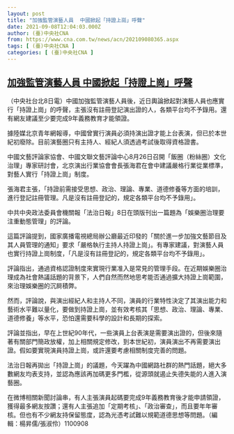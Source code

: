 ```yaml
---
layout: post
title: "加強監管演藝人員  中國掀起「持證上崗」呼聲"
date: 2021-09-08T12:04:03.000Z
author: (臺)中央社CNA
from: https://www.cna.com.tw/news/acn/202109080365.aspx
tags: [ (臺)中央社CNA ]
categories: [ (臺)中央社CNA ]
---
```

<!--1631102643000-->
[加強監管演藝人員  中國掀起「持證上崗」呼聲](https://www.cna.com.tw/news/acn/202109080365.aspx)
------

<div>
<div></div><div class="paragraph"><p>（中央社台北8日電）中國加強監管演藝人員後，近日輿論掀起對演藝人員也應實行「持證上崗」的呼聲，主張沒有註冊登記演出證的人，各類平台均不予錄用。還有網友建議至少要完成9年義務教育才能領證。</p><p>據陸媒北京青年網報導，中國曾實行演員必須持演出證才能上台表演，但已於本世紀初廢除。目前演藝圈只有主持人、經紀人須透過考試後取得資格證書。</p><p>中國文藝評論家協會、中國文聯文藝評論中心8月26日召開「飯圈（粉絲圈）文化治理」專家研討會，北京演出行業協會會長張海君在會中建議嚴格行業從業標準，對藝人實行「持證上崗」制度。</p><p>張海君主張，「持證前需接受思想、政治、理論、專業、道德修養等方面的培訓，進行登記註冊管理。凡是沒有註冊登記的，規定各類平台均不予錄用」。</p><p>中共中央政法委員會機關報「法治日報」8日在頭版刊出一篇題為「娛樂圈治理要注重動態管理」的評論。</p><p>這篇評論提到，國家廣播電視總局辦公廳最近印發的「關於進一步加強文藝節目及其人員管理的通知」要求「嚴格執行主持人持證上崗」。有專家建議，對演藝人員也實行持證上崗制度，「凡是沒有註冊登記的，規定各類平台均不予錄用」。</p><p>評論指出，通過資格認證制度來實現行業准入是常見的管理手段。在近期娛樂圈治理成為社會熱議話題的背景下，人們自然而然地思考能否通過擴大持證上崗範圍，來治理娛樂圈的沉屙積弊。</p><p>然而，評論說，與演出經紀人和主持人不同，演員的行業特性決定了其演出能力和藝術水平難以量化，要做到持證上崗，並有效考核其「思想、政治、理論、專業、道德修養」等水平，恐怕還需要科學的設計和長期的探索。</p><p>評論並指出，早在上世紀90年代，一些演員上台表演是需要演出證的，但後來隨著有關部門簡政放權，加上相關規定修改，到本世紀初，演員演出不再需要演出證。假如要實現演員持證上崗，或許還要考慮相關制度完善的問題。</p><p>法治日報再拋出「持證上崗」的議題，今天躍為中國網路社群的熱門話題，絕大多數網友均表支持，並認為應該再加碼更多門檻，從源頭就遏止失德失能的人進入演藝圈。</p><p>在微博相關新聞討論串，有人主張演員起碼要完成9年義務教育後才能申請領證，獲得最多網友按讚；還有人主張追加「定期考核」、「政治審查」，而且要年年審核。但也有不少網友持保留態度，認為光憑考試難以規範道德思想等問題。（編輯：楊昇儒/張淑伶）1100908</p></div>
</div>
